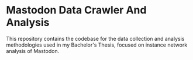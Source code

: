 # Mastodon Data Crawler And Analysis
This repository contains the codebase for the data collection and analysis methodologies used in my Bachelor's Thesis, focused on instance network analysis of Mastodon.
